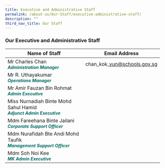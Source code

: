 ```yaml
---
title: Executive and Administrative Staff
permalink: /about-us/Our-Staff/executive-administrative-staff/
description: ""
third_nav_title: Our Staff
---
```

### **Our Executive and Administrative Staff**



| Name of Staff | Email Address | 
| -------- | -------- | 
| Mr Charles Chan<br><b><i style="color:#016C62;font-size:14px;">Administration Manager</i></b> |chan\_kok\_yun@schools.gov.sg|
| Mr R. Uthayakumar <br><b><i style="color:#016C62;font-size:14px;"> Operations Manager </i></b>| |
| Mr Amir Fauzan Bin Rohmat <br><b><i style="color:#016C62;font-size:14px;">Admin Executive</i></b> | |
| Miss Nurnadiah Binte Mohd Sahul Hamid <br><b><i style="color:#016C62;font-size:14px;">Adjunct Admin Executive</i></b> | |
| Mdm Fareehana Binte Jailani <br><b><i style="color:#016C62;font-size:14px;">Corporate Support Officer</i></b>| |
| Mdm Nurafidah Bte Andi Mohd Taufik <br><b><i style="color:#016C62;font-size:14px;"> Management Support Officer</i></b>| |
| Mdm Soh Noi Kee  <br><b><i style="color:#016C62;font-size:14px;">MK Admin Executive</i></b> | |
